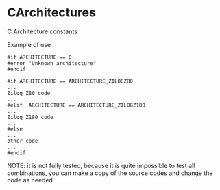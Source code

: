 # CArchitectures
C Architecture constants

Example of use

```
#if ARCHITECTURE == 0
#error "Unknown architecture"
#endif

#if ARCHITECTURE == ARCHITECTURE_ZILOGZ80
...
Zilog Z80 code
...
#elif  ARCHITECTURE == ARCHITECTURE_ZILOGZ180
...
Zilog Z180 code
...
#else
...
other code
...
#endif
```

NOTE: 
it is not fully tested, 
because it is quite impossible to test all combinations, 
you can make a copy of the source codes and change the code as needed
